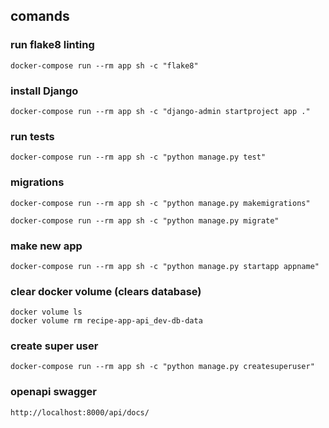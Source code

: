 ## comands

### run flake8 linting
    docker-compose run --rm app sh -c "flake8"

### install Django
    docker-compose run --rm app sh -c "django-admin startproject app ."

### run tests
    docker-compose run --rm app sh -c "python manage.py test"

### migrations
    docker-compose run --rm app sh -c "python manage.py makemigrations"

    docker-compose run --rm app sh -c "python manage.py migrate"

### make new app
    docker-compose run --rm app sh -c "python manage.py startapp appname"


### clear docker volume (clears database)
    docker volume ls
    docker volume rm recipe-app-api_dev-db-data


### create super user
    docker-compose run --rm app sh -c "python manage.py createsuperuser"


### openapi swagger 
    http://localhost:8000/api/docs/